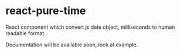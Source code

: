 # react-pure-time
React component which convert js date object, milliseconds to human readable format

Documentation will be available soon, look at example.